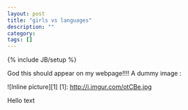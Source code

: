 ```yaml
---
layout: post
title: "girls vs languages"
description: ""
category: 
tags: []
---
```

{% include JB/setup %}

God this should appear on my webpage!!!!
A dummy image : 

![Inline picture][1]
[1]: http://i.imgur.com/otCBe.jpg

Hello text